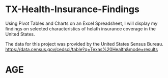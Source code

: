 # TX-Health-Insurance-Findings
Using Pivot Tables and Charts on an Excel Spreadsheet, I will display my findings on selected characteristics of helath insurance coverage in the United States. 

The data for this project was provided by the United States Sensus Bureau. 
https://data.census.gov/cedsci/table?q=Texas%20Health&mode=results

# AGE

